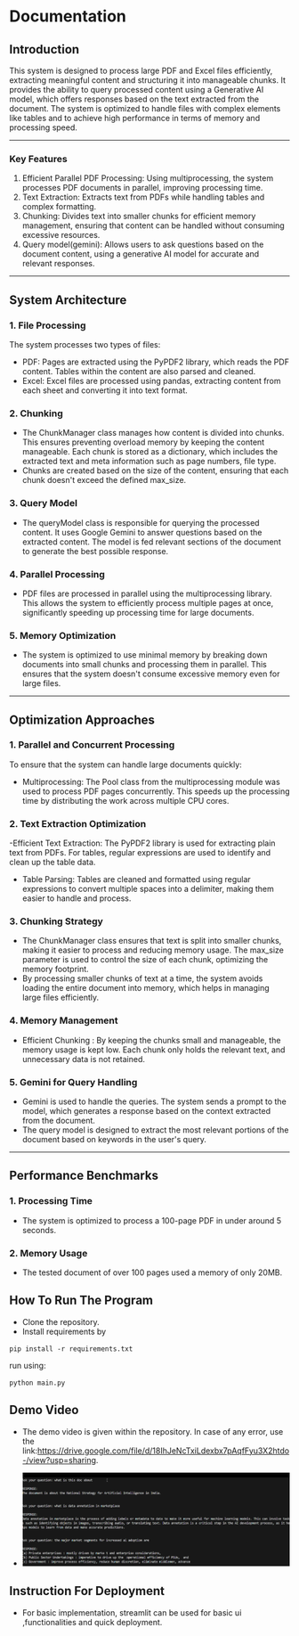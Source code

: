 # **Documentation**

## **Introduction**
This system is designed to process large PDF and Excel files efficiently, extracting meaningful content and structuring it into manageable chunks. It provides the ability to query processed content using a Generative AI model, which offers responses based on the text extracted from the document. The system is optimized to handle files with complex elements like tables and to achieve high performance in terms of memory and processing speed.

---

### **Key Features**
1. Efficient Parallel PDF Processing: Using multiprocessing, the system processes PDF documents in parallel, improving processing time.
2. Text Extraction: Extracts text from PDFs while handling tables and complex formatting.
3. Chunking: Divides text into smaller chunks for efficient memory management, ensuring that content can be handled without consuming excessive resources.
4. Query model(gemini): Allows users to ask questions based on the document content, using a generative AI model for accurate and relevant responses.

---

## **System Architecture**

### **1. File Processing**
The system processes two types of files:

- PDF: Pages are extracted using the PyPDF2 library, which reads the PDF content. Tables within the content are also parsed and cleaned.
- Excel: Excel files are processed using pandas, extracting content from each sheet and converting it into text format.

### **2.  Chunking**
- The ChunkManager class manages how content is divided into chunks. This ensures preventing overload memory by keeping the content manageable. Each chunk is stored as a dictionary, which includes the extracted text and meta information such as page numbers, file type.
- Chunks are created based on the size of the content, ensuring that each chunk doesn't exceed the defined max_size.

### **3. Query Model**
- The queryModel class is responsible for querying the processed content. It uses Google Gemini to answer questions based on the extracted content. The model is fed relevant sections of the document to generate the best possible response.

### **4. Parallel Processing**
- PDF files are processed in parallel using the multiprocessing library. This allows the system to efficiently process multiple pages at once, significantly speeding up processing time for large documents.

### **5. Memory Optimization**
- The system is optimized to use minimal memory by breaking down documents into small chunks and processing them in parallel. This ensures that the system doesn't consume excessive memory even for large files.

---

## **Optimization Approaches**

### **1. Parallel and Concurrent Processing**
To ensure that the system can handle large documents quickly:
- Multiprocessing: The Pool class from the multiprocessing module was used to process PDF pages concurrently. This speeds up the processing time by distributing the work across multiple CPU cores.

### **2. Text Extraction Optimization**
-Efficient Text Extraction: The PyPDF2 library is used for extracting plain text from PDFs. For tables, regular expressions are used to identify and clean up the table data.
- Table Parsing: Tables are cleaned and formatted using regular expressions to convert multiple spaces into a delimiter, making them easier to handle and process.
### **3. Chunking Strategy**
- The ChunkManager class ensures that text is split into smaller chunks, making it easier to process and reducing memory usage. The max_size parameter is used to control the size of each chunk, optimizing the memory footprint.
- By processing smaller chunks of text at a time, the system avoids loading the entire document into memory, which helps in managing large files efficiently.

### **4. Memory Management**
- Efficient Chunking : By keeping the chunks small and manageable, the memory usage is kept low. Each chunk only holds the relevant text, and unnecessary data is not retained.


### **5. Gemini for Query Handling**
- Gemini is used to handle the queries. The system sends a prompt to the model, which generates a response based on the context extracted from the document.
- The query model is designed to extract the most relevant portions of the document based on keywords in the user's query.

---

## **Performance Benchmarks**

### **1. Processing Time**
- The system is optimized to process a 100-page PDF in under around 5 seconds.

### **2. Memory Usage**
- The tested document of over 100 pages used a memory of only 20MB.

## **How To Run The Program**

- Clone the repository.
- Install requirements by
```
pip install -r requirements.txt
```
  run using:
```
python main.py
```

## **Demo Video**

- The demo video is given within the repository. In case of any error, use the link:https://drive.google.com/file/d/18IhJeNcTxiLdexbx7pAqfFyu3X2htdo-/view?usp=sharing.

- ![image](demo/TestImage.png)

## **Instruction For Deployment**

- For basic implementation, streamlit can be used for basic ui ,functionalities and quick deployment.
